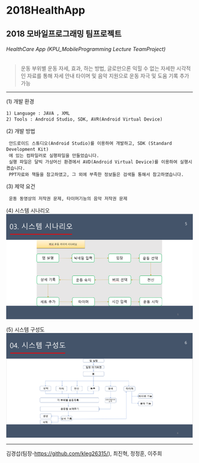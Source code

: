 # 2018HealthApp
2018 모바일프로그래밍 팀프로젝트
----------------
###### HealthCare App (KPU_MobileProgramming Lecture TeamProject)

  > 운동 부위별 운동 자세, 효과, 하는 방법, 글로만으론 익힐 수 없는 자세한 시각적인 자료를 통해 자세 안내
  > 타이머 및 음악 지원으로 운동 자극 및 도움
  > 기록 추가 가능
   
--------------------
(1) 개발 환경

	1) Language : JAVA , XML
	2) Tools : Android Studio, SDK, AVR(Android Virtual Device)
	
	
(2) 개발 방법

 	 안드로이드 스튜디오(Android Studio)를 이용하여 개발하고, SDK (Standard Development Kit)
	 에 있는 컴파일러로 실행파일을 만들었습니다.
 	 실행 파일은 달빅 가상머신 환경에서 AVD(Android Virtual Device)를 이용하여 실행시켰습니다.
 	 PPT자료와 책들을 참고하였고, 그 외에 부족한 정보들은 검색들 통해서 참고하였습니다.
	 
	 
(3) 제약 요건

 	 운동 동영상의 저작권 문제, 타이머기능의 음악 저작권 문제
	
(4) 시스템 시나리오
 	![시스템 시나리오](시스템시나리오.PNG)
	
(5) 시스템 구성도
 	![시스템 구성도](시스템구성도.PNG)
	
--------------------
김경섭(팀장-https://github.com/kleg26315/), 최진혁, 정정훈, 이주희
